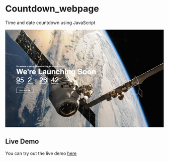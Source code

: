 # Countdown_webpage
Time and date countdown using JavaScript

![Countdown Screenshot](images/screenshot.png)

## Live Demo

You can try out the live demo [here](https://algomystique.github.io/Countdown_webpage/)
